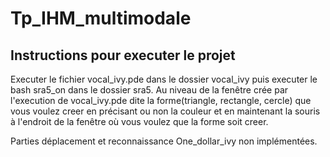 # Tp_IHM_multimodale


## Instructions pour executer le projet


Executer le fichier vocal_ivy.pde dans le dossier vocal_ivy puis executer le bash sra5_on dans le dossier sra5.
Au niveau de la fenêtre crée par l'execution de vocal_ivy.pde dite la forme(triangle, rectangle, cercle) que vous voulez creer en précisant ou non la couleur et en maintenant la souris à l'endroit de la fenêtre où vous voulez que la forme soit creer. 

Parties déplacement et reconnaissance One_dollar_ivy non implémentées.  